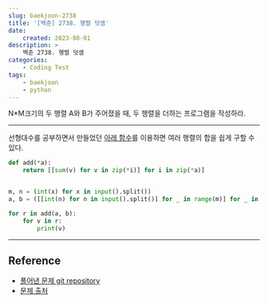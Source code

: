 ```yaml
---
slug: baekjoon-2738
title: '[백준] 2738. 행렬 덧셈'
date:
    created: 2023-08-01
description: >
    백준 2738. 행렬 덧셈
categories:
    - Coding Test
tags:
    - baekjoon
    - python
---
```


N*M크기의 두 행렬 A와 B가 주어졌을 때, 두 행렬을 더하는 프로그램을 작성하라.  

<!-- more -->

---

선형대수를 공부하면서 만들었던 [아래 함수](/mathematics/linear_algebra_vector_scalar/#덧셈과-뺄셈-1)를 이용하면 여러 행렬의 합을 쉽게 구할 수 있다.  

```python
def add(*a):
    return [[sum(v) for v in zip(*i)] for i in zip(*a)]


m, n = (int(x) for x in input().split())
a, b = ([[int(n) for n in input().split()] for _ in range(m)] for _ in range(2))

for r in add(a, b):
    for v in r:
        print(v)
```

---
## Reference
- [풀어낸 문제 git repository](https://github.com/djccnt15/coding_test)
- [문제 출처](https://www.acmicpc.net/problem/2738)